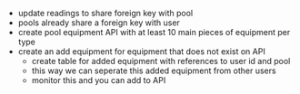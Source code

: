 - update readings to share foreign key with pool
- pools already share a foreign key with user
- create pool equipment API with at least 10 main pieces of equipment per type
- create an add equipment for equipment that does not exist on API
    - create table for added equipment with references to user id and pool
    - this way we can seperate this added equipment from other users
    - monitor this and you can add to API   
